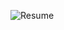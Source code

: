![Resume](https://github.com/sanket-25/resume.github.io/assets/49972214/1ca96f21-e604-4a7c-b8b1-b39c5f25f56d)
